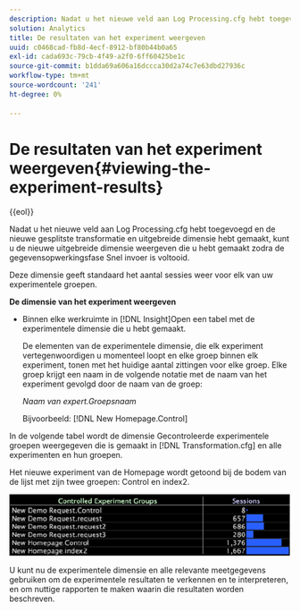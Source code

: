 ```yaml
---
description: Nadat u het nieuwe veld aan Log Processing.cfg hebt toegevoegd en de nieuwe gesplitste transformatie en uitgebreide dimensie hebt gemaakt, kunt u de nieuwe uitgebreide dimensie weergeven die u hebt gemaakt zodra de gegevensopwerkingsfase Snel invoer is voltooid.
solution: Analytics
title: De resultaten van het experiment weergeven
uuid: c0468cad-fb8d-4ecf-8912-bf80b44b0a65
exl-id: cada693c-79cb-4f49-a2f0-6ff60425be1c
source-git-commit: b1dda69a606a16dccca30d2a74c7e63dbd27936c
workflow-type: tm+mt
source-wordcount: '241'
ht-degree: 0%

---
```


# De resultaten van het experiment weergeven{#viewing-the-experiment-results}

{{eol}}

Nadat u het nieuwe veld aan Log Processing.cfg hebt toegevoegd en de nieuwe gesplitste transformatie en uitgebreide dimensie hebt gemaakt, kunt u de nieuwe uitgebreide dimensie weergeven die u hebt gemaakt zodra de gegevensopwerkingsfase Snel invoer is voltooid.

Deze dimensie geeft standaard het aantal sessies weer voor elk van uw experimentele groepen.

**De dimensie van het experiment weergeven**

* Binnen elke werkruimte in [!DNL Insight]Open een tabel met de experimentele dimensie die u hebt gemaakt.

   De elementen van de experimentele dimensie, die elk experiment vertegenwoordigen u momenteel loopt en elke groep binnen elk experiment, tonen met het huidige aantal zittingen voor elke groep. Elke groep krijgt een naam in de volgende notatie met de naam van het experiment gevolgd door de naam van de groep:

   *Naam van expert.Groepsnaam*

   Bijvoorbeeld: [!DNL New Homepage.Control]

In de volgende tabel wordt de dimensie Gecontroleerde experimentele groepen weergegeven die is gemaakt in [!DNL Transformation.cfg] en alle experimenten en hun groepen.

Het nieuwe experiment van de Homepage wordt getoond bij de bodem van de lijst met zijn twee groepen: Control en index2.

![](assets/controlledexpgrps.png)

U kunt nu de experimentele dimensie en alle relevante meetgegevens gebruiken om de experimentele resultaten te verkennen en te interpreteren, en om nuttige rapporten te maken waarin die resultaten worden beschreven.
